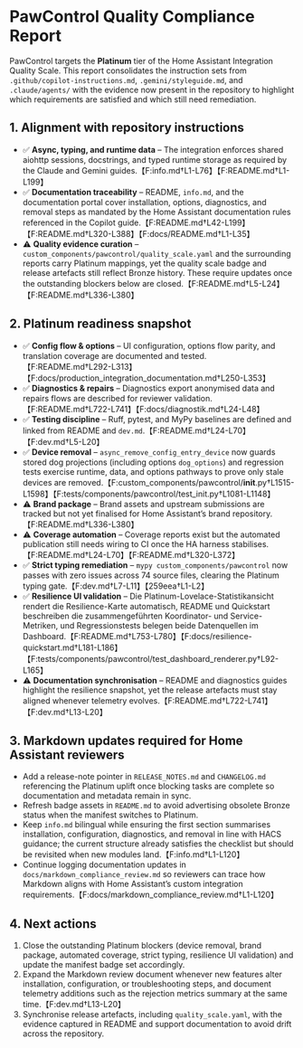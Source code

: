 # PawControl Quality Compliance Report

PawControl targets the **Platinum** tier of the Home Assistant Integration Quality Scale. This report consolidates the
instruction sets from `.github/copilot-instructions.md`, `.gemini/styleguide.md`, and `.claude/agents/` with the evidence
now present in the repository to highlight which requirements are satisfied and which still need remediation.

## 1. Alignment with repository instructions
- ✅ **Async, typing, and runtime data** – The integration enforces shared aiohttp sessions, docstrings, and typed runtime
  storage as required by the Claude and Gemini guides.【F:info.md†L1-L76】【F:README.md†L1-L199】
- ✅ **Documentation traceability** – README, `info.md`, and the documentation portal cover installation, options,
  diagnostics, and removal steps as mandated by the Home Assistant documentation rules referenced in the Copilot guide.【F:README.md†L42-L199】【F:README.md†L320-L388】【F:docs/README.md†L1-L35】
- ⚠️ **Quality evidence curation** – `custom_components/pawcontrol/quality_scale.yaml` and the surrounding reports carry
  Platinum mappings, yet the quality scale badge and release artefacts still reflect Bronze history. These require updates
  once the outstanding blockers below are closed.【F:README.md†L5-L24】【F:README.md†L336-L380】

## 2. Platinum readiness snapshot
- ✅ **Config flow & options** – UI configuration, options flow parity, and translation coverage are documented and tested.【F:README.md†L292-L313】【F:docs/production_integration_documentation.md†L250-L353】
- ✅ **Diagnostics & repairs** – Diagnostics export anonymised data and repairs flows are described for reviewer validation.【F:README.md†L722-L741】【F:docs/diagnostik.md†L24-L48】
- ✅ **Testing discipline** – Ruff, pytest, and MyPy baselines are defined and linked from README and `dev.md`.【F:README.md†L24-L70】【F:dev.md†L5-L20】
- ✅ **Device removal** – `async_remove_config_entry_device` now guards stored dog projections (including options `dog_options`) and regression tests exercise runtime, data, and options pathways to prove only stale devices are removed.【F:custom_components/pawcontrol/__init__.py†L1515-L1598】【F:tests/components/pawcontrol/test_init.py†L1081-L1148】
- ⚠️ **Brand package** – Brand assets and upstream submissions are tracked but not yet finalised for Home Assistant’s brand repository.【F:README.md†L336-L380】
- ⚠️ **Coverage automation** – Coverage reports exist but the automated publication still needs wiring to CI once the HA harness stabilises.【F:README.md†L24-L70】【F:README.md†L320-L372】
- ✅ **Strict typing remediation** – `mypy custom_components/pawcontrol` now passes with zero issues across 74 source files, clearing the Platinum typing gate.【F:dev.md†L7-L11】【259eea†L1-L2】
- ✅ **Resilience UI validation** – Die Platinum-Lovelace-Statistikansicht rendert die Resilience-Karte automatisch, README und Quickstart beschreiben die zusammengeführten Koordinator- und Service-Metriken, und Regressionstests belegen beide Datenquellen im Dashboard.【F:README.md†L753-L780】【F:docs/resilience-quickstart.md†L181-L186】【F:tests/components/pawcontrol/test_dashboard_renderer.py†L92-L165】
- ⚠️ **Documentation synchronisation** – README and diagnostics guides highlight the resilience snapshot, yet the release artefacts must stay aligned whenever telemetry evolves.【F:README.md†L722-L741】【F:dev.md†L13-L20】

## 3. Markdown updates required for Home Assistant reviewers
- Add a release-note pointer in `RELEASE_NOTES.md` and `CHANGELOG.md` referencing the Platinum uplift once blocking tasks are
  complete so documentation and metadata remain in sync.
- Refresh badge assets in `README.md` to avoid advertising obsolete Bronze status when the manifest switches to Platinum.
- Keep `info.md` bilingual while ensuring the first section summarises installation, configuration, diagnostics, and removal
  in line with HACS guidance; the current structure already satisfies the checklist but should be revisited when new modules
  land.【F:info.md†L1-L120】
- Continue logging documentation updates in `docs/markdown_compliance_review.md` so reviewers can trace how Markdown aligns
  with Home Assistant’s custom integration requirements.【F:docs/markdown_compliance_review.md†L1-L120】

## 4. Next actions
1. Close the outstanding Platinum blockers (device removal, brand package, automated coverage, strict typing, resilience UI
   validation) and update the manifest badge set accordingly.
2. Expand the Markdown review document whenever new features alter installation, configuration, or troubleshooting steps, and
   document telemetry additions such as the rejection metrics summary at the same time.【F:dev.md†L13-L20】
3. Synchronise release artefacts, including `quality_scale.yaml`, with the evidence captured in README and support
   documentation to avoid drift across the repository.
